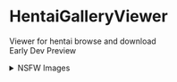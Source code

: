 # HentaiGalleryViewer
Viewer for hentai browse and download<br />
Early Dev Preview<br />
<details> 
  <summary>NSFW Images </summary>
![alt text](https://puu.sh/wnjaw.png)<br />
Can resize gui if you want<br />
![alt text](https://puu.sh/wBaQR.png)<br />
</details>
